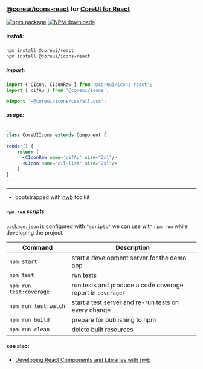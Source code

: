 ### [@coreui/icons-react](https://coreui.io/) for [CoreUI for React](https://coreui.io/react/)

[![npm package][npm-badge]][npm]
[![NPM downloads][npm-download]][npm]

[npm-badge]: https://img.shields.io/npm/v/@coreui/icons-react/latest?style=flat-square
[npm]: https://www.npmjs.com/package/@coreui/icons-react
[npm-download]: https://img.shields.io/npm/dm/@coreui/icons-react.svg?style=flat-square

##### install:
```bash
npm install @coreui/react
npm install @coreui/icons-react
```

##### import: 
```jsx
import { CIcon, CIconRaw } from '@coreui/icons-react';
import { cifAu } from '@coreui/icons';
```
```scss
@import '~@coreui/icons/css/all.css';
```

##### usage:
```jsx
...
class CoreUIIcons extends Component {
...
render() {
    return (
      <CIconRaw name='cifAu' size="2xl"/>
      <CIcon name="cil-list" size="2xl"/>
    )
}
...
```

---

- bootstrapped with [nwb](https://github.com/insin/nwb) toolkit

##### `npm run` scripts

`package.json` is configured with `"scripts"` we can use with `npm run` while developing the project.

Command | Description |
--- | ---
`npm start` | start a development server for the demo app
`npm test` | run tests
`npm run test:coverage` | run tests and produce a code coverage report in `coverage/`
`npm run test:watch` | start a test server and re-run tests on every change
`npm run build` | prepare for publishing to npm
`npm run clean` | delete built resources

#### see also:
- [Developing React Components and Libraries with nwb](https://github.com/insin/nwb/blob/master/docs/guides/ReactComponents.md#developing-react-components-and-libraries-with-nwb)
